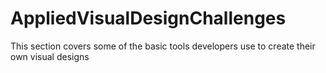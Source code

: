 # AppliedVisualDesignChallenges
This section covers some of the basic tools developers use to create their own visual designs
